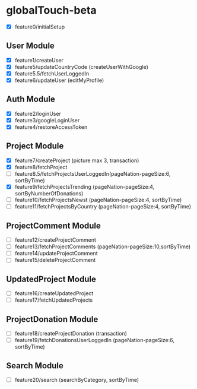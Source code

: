 # globalTouch-beta

- [x] feature0/initialSetup

## User Module

- [x] feature1/createUser
- [x] feature5/updateCountryCode (createUserWithGoogle)
- [x] feature5.5/fetchUserLoggedIn
- [x] feature6/updateUser (editMyProfile)

## Auth Module

- [x] feature2/loginUser
- [x] feature3/googleLoginUser
- [x] feature4/restoreAccessToken

## Project Module

- [x] feature7/createProject (picture max 3, transaction)
- [x] feature8/fetchProject
- [ ] feature8.5/fetchProjectsUserLoggedIn(pageNation-pageSize:6, sortByTime)
- [x] feature9/fetchProjectsTrending (pageNation-pageSize:4, sortByNumberOfDonations)
- [ ] feature10/fetchProjectsNewst (pageNation-pageSize:4, sortByTime)
- [ ] feature11/fetchProjectsByCountry (pageNation-pageSize:4, sortByTime)

## ProjectComment Module

- [ ] feature12/createProjectComment
- [ ] feature13/fetchProjectComments (pageNation-pageSize:10,sortByTime)
- [ ] feature14/updateProjectComment
- [ ] feature15/deleteProjectComment

## UpdatedProject Module

- [ ] feature16/createUpdatedProject
- [ ] feature17/fetchUpdatedProjects

## ProjectDonation Module

- [ ] feature18/createProjectDonation (transaction)
- [ ] feature19/fetchDonationsUserLoggedIn (pageNation-pageSize:6, sortByTime)

## Search Module

- [ ] feature20/search (searchByCategory, sortByTime)
